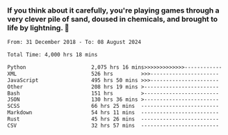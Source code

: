 ### If you think about it carefully, you're playing games through a very clever pile of sand, doused in chemicals, and brought to life by lightning.  👋


<!--START_SECTION:waka-->

```txt
From: 31 December 2018 - To: 08 August 2024

Total Time: 4,000 hrs 18 mins

Python                     2,075 hrs 16 mins>>>>>>>>>>>>>------------   51.88 %
XML                        526 hrs         >>>----------------------   13.15 %
JavaScript                 495 hrs 50 mins >>>----------------------   12.40 %
Other                      208 hrs 19 mins >------------------------   05.21 %
Bash                       151 hrs         >------------------------   03.78 %
JSON                       130 hrs 36 mins >------------------------   03.27 %
SCSS                       66 hrs 25 mins  -------------------------   01.66 %
Markdown                   54 hrs 11 mins  -------------------------   01.35 %
Rust                       45 hrs 26 mins  -------------------------   01.14 %
CSV                        32 hrs 57 mins  -------------------------   00.82 %
```

<!--END_SECTION:waka-->
